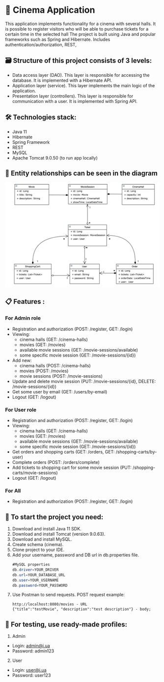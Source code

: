 ﻿# :movie_camera: Cinema Application
This application implements functionality for a cinema with several halls. It is possible to register visitors who will be able to purchase tickets for a certain time in the selected hall The project is built using Java and popular frameworks such as Spring and Hibernate. Includes authentication/authorization, REST,
## :card_file_box: Structure of this project consists of 3 levels:
- Data access layer (DAO). This layer is responsible for accessing the database. It is implemented with a Hibernate API.
- Application layer (service). This layer implements the main logic of the application.
- Presentation layer (controllers). This layer is responsible for communication with a user. It is implemented with Spring API.
## :hammer_and_wrench: Technologies stack:
- Java 11
- Hibernate
- Spring Framework
- REST
- MySQL
- Apache Tomcat 9.0.50 (to run app locally)
## :mag_right: Entity relationships can be seen in the diagram
![alt text](/src/main/resources/images/Cinema_Entities.png)
## :clipboard:  Features :
### For Admin role
- Registration and authorization (POST: /register, GET: /login)
- Viewing:
  - cinema halls (GET: /cinema-halls)
  - movies (GET: /movies)
  - available movie sessions (GET: /movie-sessions/available)
  - some specific movie session (GET: /movie-sessions/{id})
- Add new:
  - cinema halls (POST: /cinema-halls)
  - movies (POST: /movies)
  - movie sessions (POST: /movie-sessions)
- Update and delete movie session (PUT: /movie-sessions/{id}, DELETE: /movie-sessions/{id})
- Get some user by email (GET: /users/by-email)
- Logout (GET: /logout)
### For User role
- Registration and authorization (POST: /register, GET: /login)
- Viewing:
  - cinema halls (GET: /cinema-halls)
  - movies (GET: /movies)
  - available movie sessions (GET: /movie-sessions/available)
  - some specific movie session (GET: /movie-sessions/{id})
- Get orders and shopping carts (GET: /orders, GET: /shopping-carts/by-user)
- Complete orders (POST: /orders/complete)
- Add tickets to shopping cart for some movie session (PUT: /shopping-carts/movie-sessions)
- Logout (GET: /logout)
### For All
- Registration and authorization (POST: /register, GET: /login)

## :briefcase: To start the project you need:
1. Download and install Java 11 SDK.
2. Download and install Tomcat (version 9.0.63).
3. Download and install MySQL.
4. Create schema (cinema).
5. Clone project to your IDE.
6. Add your username, password and DB url in db.properties file.
   ```java
   #MySQL properties
   db.driver=YOUR_DRIVER
   db.url=YOUR_DATABASE_URL
   db.user=YOUR_USERNAME
   db.password=YOUR_PASSWORD
   ```
7. Use Postman to send requests. POST request example:
   ```
   http://localhost:8080/movies - URL
   {"title":"testMovie", "description":"test description"} - body;
   ```
## :pushpin: For testing, use ready-made profiles:
1. Admin
- Login: [admin@i.ua]()
- Password: admin123
2. User
- Login: [user@i.ua]()
- Password: user123
